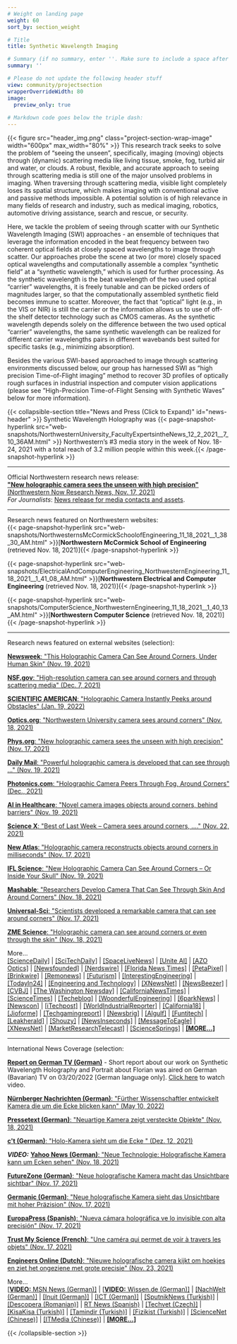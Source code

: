 ```yaml
---
# Weight on landing page
weight: 60
sort_by: section_weight

# Title
title: Synthetic Wavelength Imaging

# Summary (if no summary, enter ''. Make sure to include a space after the colon.)
summary: ''

# Please do not update the following header stuff
view: community/projectsection
wrapperOverrideWidth: 80
image:
  preview_only: true
  
# Markdown code goes below the triple dash:
---
```

{{< figure src="header_img.png" class="project-section-wrap-image" width="600px" max_width="80%" >}}
This research track seeks to solve the problem of “seeing the unseen”, specifically, imaging (moving) objects through (dynamic) scattering media like living tissue, smoke, fog, turbid air and water, or clouds. A robust, flexible, and accurate approach to seeing through scattering media is still one of the major unsolved problems in imaging. When traversing through scattering media, visible light completely loses its spatial structure, which makes imaging with conventional active and passive methods impossible. A potential solution is of high relevance in many fields of research and industry, such as medical imaging, robotics, automotive driving assistance, search and rescue, or security. 

Here, we tackle the problem of seeing through scatter with our Synthetic Wavelength Imaging (SWI) approaches - an ensemble of techniques that leverage the information encoded in the beat frequency between two coherent optical fields at closely spaced wavelengths to image through scatter. Our approaches probe the scene at two (or more) closely spaced optical wavelengths and computationally assemble a complex “synthetic field” at a “synthetic wavelength,” which is used for further processing. As the synthetic wavelength is the beat wavelength of the two used optical “carrier” wavelengths, it is freely tunable and can be picked orders of magnitudes larger, so that the computationally assembled synthetic field becomes immune to scatter. Moreover, the fact that “optical” light (e.g., in the VIS or NIR) is still the carrier or the information allows us to use of off-the shelf detector technology such as CMOS cameras.  As the synthetic wavelength depends solely on the difference between the two used optical “carrier” wavelengths, the same synthetic wavelength can be realized for different carrier wavelengths pairs in different wavebands best suited for specific tasks (e.g., minimizing absorption).  

Besides the various SWI-based approached to image through scattering environments discussed below, our group has harnessed SWI as “high precision Time-of-Flight imaging” method to recover 3D profiles of optically rough surfaces in industrial inspection and computer vision applications (please see ”High-Precision Time-of-Flight Sensing with Synthetic Waves” below for more information). 

{{< collapsible-section title="News and Press (Click to Expand)" id="news-header" >}}
Synthetic Wavelength Holography was {{< page-snapshot-hyperlink src="web-snapshots/NorthwesternUniversity_FacultyExpertsintheNews_12_2_2021__7_10_36AM.html" >}} Northwestern’s #3 media story in the week of Nov. 18-24, 2021 with a total reach of 3.2 million people within this week.{{< /page-snapshot-hyperlink >}}

----------
Official Northwestern research news release:   
[**"New holographic camera sees the unseen with high precision"**  (Northwestern Now Research News, Nov. 17, 2021)](https://news.northwestern.edu/stories/2021/11/new-holographic-camera-sees-the-unseen-with-high-precision/)  
*For Journalists*: [News release for media contacts and assets](https://news.northwestern.edu/stories/2021/11/new-holographic-camera-sees-the-unseen-with-high-precision/&fj=1). 

--------  
Research news featured on Northwestern websites:  
{{< page-snapshot-hyperlink src="web-snapshots/NorthwesternsMcCormickSchoolofEngineering_11_18_2021__1_38_30_AM.html" >}}\[**Northwestern McCormick School of Engineering** (retrieved Nov. 18, 2021)\]{{< /page-snapshot-hyperlink >}}

{{< page-snapshot-hyperlink src="web-snapshots/ElectricalAndComputerEngineering_NorthwesternEngineering_11_18_2021__1_41_08_AM.html" >}}\[**Northwestern Electrical and Computer Engineering** (retrieved Nov. 18, 2021)\]{{< /page-snapshot-hyperlink >}}

{{< page-snapshot-hyperlink src="web-snapshots/ComputerScience_NorthwesternEngineering_11_18_2021__1_40_13_AM.html" >}}\[**Northwestern Computer Science** (retrieved Nov. 18, 2021)\]{{< /page-snapshot-hyperlink >}}

--------  
Research news featured on external websites (selection):  

[**Newsweek**: "This Holographic Camera Can See Around Corners, Under Human Skin" (Nov. 19, 2021)](https://www.newsweek.com/camera-see-around-corners-under-human-skin-northwestern-university-light-scattering-1651173)   

[**NSF.gov**: "High-resolution camera can see around corners and through scattering media" (Dec. 7, 2021)](https://www.nsf.gov/discoveries/disc_summ.jsp?cntn_id=304047&org=NSF&from=news)   

[**SCIENTIFIC AMERICAN**: "Holographic Camera Instantly Peeks around Obstacles" (Jan. 19, 2022)](https://www.scientificamerican.com/article/holographic-camera-instantly-peeks-around-obstacles/)  

[**Optics.org**: "Northwestern University camera sees around corners" (Nov. 18, 2021)](https://optics.org/news/12/11/28)   

[**Phys.org**: "New holographic camera sees the unseen with high precision" (Nov. 17, 2021)](https://phys.org/news/2021-11-holographic-camera-unseen-high-precision.html)  

[**Daily Mail**: "Powerful holographic camera is developed that can see through ..." (Nov. 19, 2021)](https://www.dailymail.co.uk/sciencetech/article-10222373/Powerful-holographic-camera-developed-ANYTHING.html)  

[**Photonics.com**: "Holographic Camera Peers Through Fog, Around Corners" (Dec., 2021)](https://www.photonics.com/Articles/Holographic_Camera_Peers_Through_Fog_Around/p22/vo209/i1371/a67621)  

[**AI in Healthcare**: "Novel camera images objects around corners, behind barriers" (Nov. 19, 2021)](https://aiin.healthcare/topics/emerging-technologies/novel-camera-images-objects-around-corners-behind-barriers)   

[**Science X**: "Best of Last Week – Camera sees around corners, ...." (Nov. 22, 2021)](https://sciencex.com/news/2021-11-week-camera-corners-cold-moon.html)   

[**New Atlas**: "Holographic camera reconstructs objects around corners in milliseconds" (Nov. 17, 2021)](https://newatlas.com/technology/holographic-camera-non-line-sight-imaging/)  

[**IFL Science**: "New Holographic Camera Can See Around Corners – Or Inside Your Skull" (Nov. 19, 2021)](https://www.iflscience.com/technology/new-holographic-camera-can-see-around-corners-or-inside-your-skull/)   

[**Mashable**: "Researchers Develop Camera That Can See Through Skin And Around Corners" (Nov. 18, 2021)](https://in.mashable.com/tech/25889/researchers-develop-camera-that-can-see-through-skin-and-around-corners)   

[**Universal-Sci**: "Scientists developed a remarkable camera that can see around corners" (Nov. 17, 2021)](https://www.universal-sci.com/article/scientists-developed-a-camera-that-can-see-around-corners)   

[**ZME Science**: "Holographic camera can see around corners or even through the skin" (Nov. 18, 2021)](https://www.zmescience.com/science/news-science/holographic-camera-sees-hidden-objects/)  

 
More...  
[\[ScienceDaily\]](https://www.sciencedaily.com/releases/2021/11/211117100106.htm) |
[\[SciTechDaily\]](https://scitechdaily.com/new-holographic-camera-sees-the-unseen-around-corners-through-fog-and-human-tissue/) |
[\[SpaceLiveNews\]](https://spacelivenews.com/new-holographic-camera-sees-the-unseen-around-corners-through-fog-and-human-tissue/) |
[\[Unite AI\]](https://www.unite.ai/holographic-camera-scatters-light-to-see-around-corners/) |
[\[AZO Optics\]](https://www.azooptics.com/News.aspx?newsID=27202) |
[\[Newsfounded\]](https://newsfounded.com/aus/the-new-holographic-camera-sees-the-unseen-with-high-precision/) |
[\[Nerdswire\]](https://nerdswire.de/en/neue-holografische-kamera-sieht-das-unsichtbare-mit-hoher-praezision/) |
[\[Florida News Times\]](https://floridanewstimes.com/the-new-holographic-camera-sees-the-invisible-with-high-precision/378257/) |
[\[PetaPixel\]](https://petapixel.com/2021/11/19/scientists-invent-a-camera-that-can-see-through-or-around-anything/) |
[\[Brinkwire\]](https://en.brinkwire.com/technology/around-corners-through-fog-and-through-human-tissue-a-new-holographic-camera-sees-the-unseen/)  |
[\[Remonews\]](https://remonews.com/the-new-holographic-camera-sees-the-invisible-with-high-precision/) |
[\[Futurism\]](https://futurism.com/the-byte/camera-see-through-almost-anything) |
[\[InterestingEngineering\]](https://interestingengineering.com/new-camera-can-see-through-almost-anything-including-human-tissue-and-bones) |
[\[TodayIn24\]](https://today.in-24.com/News/611084.html) |
[\[Engineering and Technology\]](https://eandt.theiet.org/content/articles/2021/11/holographic-camera-can-see-through-people-and-around-corners-with-high-precision/) |
[\[XNewsNet\]](https://xnewsnet.com/the-new-holographic-camera-sees-the-invisible-with-great-precision-2/) |
[\[NewsBeezer\]](https://newsbeezer.com/new-holographic-camera-sees-the-invisible-with-great-precision/) |
[\[CVBJ\]](https://cvbj.biz/they-create-a-holographic-camera-that-sees-the-invisible.html) |
[\[The Washington Newsday\]](https://washingtonnewsday.com/news/this-holographic-camera-has-the-ability-to-see-around-corners-and-beneath-human-skin/) |
[\[CaliforniaNewsTimes\]](https://californianewstimes.com/new-holographic-camera-sees-the-unseen-around-corners-through-fog-and-human-tissue/594821/) |
[\[ScienceTimes\]](https://www.sciencetimes.com/articles/34577/20211117/holographic-images-high-resolution-camera-capture-hidden-fast-moving-objects.htm) |
[\[Techeblog\]](https://www.techeblog.com/holographic-camera-holography-northwestern-university/) |
[\[WoonderfulEngineering\]](https://wonderfulengineering.com/this-new-high-resolution-holographic-camera-can-see-through-objects-and-around-corners/) |
[\[6parkNews\]](https://6park.news/usa/the-new-holographic-camera-sees-the-invisible-with-high-precision.html) |
[\[Newscon\]](https://www.newscon.net/new-holographic-camera-can-see-around-corners-or-inside-your-skull/?hl=en) |
[\[iTechpost\]](https://www.itechpost.com/articles/107942/20211122/superman-camera-new-holographic-see-through-skin-objects.htm) |
[\[WorldIndustrialReporter\]](https://worldindustrialreporter.com/holographic-camera-makes-driving-safer/) |
[\[California18\]](https://xnewsnet.com/the-new-holographic-camera-sees-the-invisible-with-great-precision-2/) |
[\[Jioforme\]](https://www.jioforme.com/holographic-cameras-see-invisible-things-with-high-accuracy/930454/) |
[\[Techgamingreport\]](https://www.techgamingreport.com/the-end-of-the-ghost-probe-holographic-cameras-can-find-objects-in-blind-spots-in-corners-in-milliseconds-scientific-exploration-cnbeta-com/) |
[\[Newsbrig\]](https://newsbrig.com/new-holographic-camera-sees-the-unseen-around-corners-through-fog-and-human-tissue/511817/) |
[\[Algulf\]](https://algulf.net/2021/11/17/new-holographic-camera-sees-the-unseen-with-high-precision/) |
[\[Funtitech\]](https://fuentitech.com/holographic-cameras-reconstruct-objects-that-turn-corners-in-milliseconds/358766/) |
[\[Leakherald\]](https://leakherald.com/new-holographic-camera-sees-the-unseen-around-corners-through-fog-and-human-tissue/) |
[\[Shouzy\]](https://www.shouzy.com/new-holographic-camera-sees-the-unseen-around-corners-through-fog-and-human-tissue/) |
[\[NewsInseconds\]](https://newsinseconds.com/new-holographic-camera-sees-the-unseen-around-corners-through-fog-and-human-tissue/) |
[\[MessageToEagle\]](https://www.messagetoeagle.com/new-holographic-camera-sees-the-unseen-with-high-precision/) |
[\[XNewsNet\]](https://xnewsnet.com/the-new-holographic-camera-sees-the-invisible-with-great-precision-2/) |
[\[MarketResearchTelecast\]](https://marketresearchtelecast.com/they-invent-a-holographic-camera-that-allows-to-see-inside-the-body-and-behind-the-corners-with-high-precision/205512/) |
[\[ScienceSprings\]](https://sciencesprings.wordpress.com/tag/new-holographic-camera-sees-the-unseen-with-high-precision/) |
[**\[MORE...\]**](https://nature.altmetric.com/details/117068255/news)  

--------  
International News Coverage (selection:

[**Report on German TV (German)**](https://drive.google.com/file/d/1WvL6ZqwoDSDk4BfB4H98LXCeo1ggfGTd/view?usp=sharing) - Short report about our work on Synthetic Wavelength Holography and Portrait about Florian was aired on German (Bavarian) TV on 03/20/2022 \[German language only\]. [Click here](https://drive.google.com/file/d/1WvL6ZqwoDSDk4BfB4H98LXCeo1ggfGTd/view?usp=sharing) to watch video.   

[**Nürnberger Nachrichten (German)**: "Fürther Wissenschaftler entwickelt Kamera die um die Ecke blicken kann" (May 10, 2022)](projects/swi/NN_News_20220510.pdf)  

[**Pressetext (German)**: "Neuartige Kamera zeigt versteckte Objekte" (Nov. 18, 2021)](https://www.pressetext.com/news/neuartige-kamera-zeigt-versteckte-objekte.html)   

[**c't (German)**: "Holo-Kamera sieht um die Ecke " (Dez. 12, 2021)](https://www.heise.de/select/ct/2021/26/2132108234112845409) 

***VIDEO:*** [**Yahoo News (German)**: "Neue Technologie: Holografische Kamera kann um Ecken sehen" (Nov. 18, 2021)](https://de.nachrichten.yahoo.com/neue-technologie-holographische-kamera-um-130119079.html)  

[**FutureZone (German)**: "Neue holografische Kamera macht das Unsichtbare sichtbar" (Nov. 17, 2021)](https://futurezone.at/science/neue-holografische-kamera-macht-das-unsichtbare-sichtbar/401809609)   

[**Germanic (German)**: "Neue holografische Kamera sieht das Unsichtbare mit hoher Präzision" (Nov. 17, 2021)](https://germanic.news/neue-holografische-kamera-sieht-das-unsichtbare-mit-hoher-prazision/)  

[**EuropaPress (Spanish)**: "Nueva cámara holográfica ve lo invisible con alta precisión" (Nov. 17, 2021)](https://www.europapress.es/ciencia/laboratorio/noticia-nueva-camara-holografica-ve-invisible-alta-precision-20211117122400.html)  

[**Trust My Science (French)**: "Une caméra qui permet de voir à travers les objets" (Nov. 17, 2021)](https://trustmyscience.com/camera-permet-voir-a-travers-objets/)  

[**Engineers Online (Dutch)**: "Nieuwe holografische camera kijkt om hoekjes en ziet het ongeziene met grote precisie" (Nov. 23, 2021)](https://www.engineersonline.nl/nieuws/id34899-nieuwe-holografische-camera-kijkt-om-hoekjes-en-ziet-het-ongeziene-met-grote-precisie.html)   
  
More...   
[\[**VIDEO:** MSN News (German)\]](https://www.msn.com/de-de/lifestyle/reisen/neue-technologie-holographische-kamera-kann-um-ecken-sehen/vp-AAQRh2m) |
[\[**VIDEO:** Wissen.de (German)\]](https://www.wissen.de/neue-technologie-holographische-kamera-kann-um-ecken-sehen) |
[\[NachWelt (German)\]](https://www.nach-welt.com/gerat-kann-um-ecken-und-durch-streumedien-wie-nebel-und-menschliches-gewebe-sehen/) |
[\[Inuit (German)\]](https://inuit.at/inhalt/neuartige-kamera-zeigt-versteckte-objekte) |
[\[ICT (German)\]](https://ictk.ch/inhalt/neuartige-kamera-zeigt-versteckte-objekte) |
[\[SputnikNews (Turkish)\]](https://tr.sputniknews.com/20211123/her-seyi-goruntuleyebilen-kamera-uretildi-1051054205.html) |
[\[Descopera (Romanian)\]](https://www.descopera.ro/stiinta/19869459-camera-care-poate-vedea-prin-aproape-orice-obiect-inclusiv-corpul-uman-cum-functioneaza) |
[RT News (Spanish)](https://actualidad.rt.com/actualidad/410628-inventan-camara-holografica-ver-dentro-cuerpo-esquinas) |
[\[Techvet (Czech)\]](https://techsvet.cz/nejnovejsi-zpravy/nova-holograficka-kamera-vidi-neviditelne-veci-s-vysokou-presnosti/daniel/) |
[\[KisaKisa (Turkish)\]](https://www.kisakisa.com/haber/bilim-insanlari-neredeyse-her-seyi-gorebilen-kamera-icat-ettiler/5555) |
[\[Tamindir (Turkish)\]](https://www.tamindir.com/haber/yeni-holografik-kamera_71502/) |
[\[Fizikist (Turkish)\]](https://www.fizikist.com/yeni-holografik-kamera-koseleri-veya-kafatasinin-icini-gorebilir) |
[\[ScienceNet (Chinese)\]](http://blog.sciencenet.cn/blog-212210-1312831.html) |
[\[ITMedia (Chinese)\]](https://www.itmedia.co.jp/news/articles/2112/01/news044.html) |
[**\[MORE...\]**](https://nature.altmetric.com/details/117068255/news) 
 
{{< /collapsible-section >}}
